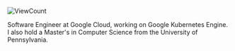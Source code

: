 ![ViewCount](https://views.whatilearened.today/views/github/bexxmodd/bexxmodd.svg?cache=remove)

Software Engineer at Google Cloud, working on Google Kubernetes Engine. I also hold a Master's in Computer Science from the University of Pennsylvania.
